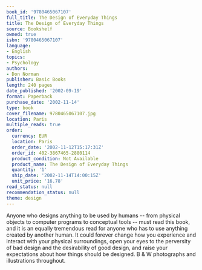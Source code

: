 ```yaml
---
book_id: '9780465067107'
full_title: The Design of Everyday Things
title: The Design of Everyday Things
source: Bookshelf
owned: true
isbn: '9780465067107'
language:
- English
topics:
- Psychology
authors:
- Don Norman
publisher: Basic Books
length: 240 pages
date_published: '2002-09-19'
format: Paperback
purchase_date: '2002-11-14'
type: book
cover_filename: 9780465067107.jpg
location: Paris
multiple_reads: true
order:
  currency: EUR
  location: Paris
  order_date: '2002-11-12T15:17:31Z'
  order_id: 402-3867465-2880114
  product_condition: Not Available
  product_name: The Design of Everyday Things
  quantity: '1'
  ship_date: '2002-11-14T14:00:15Z'
  unit_price: '16.78'
read_status: null
recommendation_status: null
theme: design
---
```

Anyone who designs anything to be used by humans -- from physical objects to computer programs to conceptual tools -- must read this book, and it is an equally tremendous read for anyone who has to use anything created by another human. It could forever change how you experience and interact with your physical surroundings, open your eyes to the perversity of bad design and the desirability of good design, and raise your expectations about how things should be designed.
B & W photographs and illustrations throughout.

